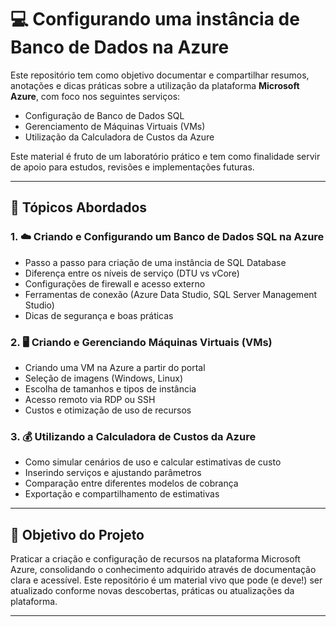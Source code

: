 # 💻 Configurando uma instância de Banco de Dados na Azure

Este repositório tem como objetivo documentar e compartilhar resumos, anotações e dicas práticas sobre a utilização da plataforma **Microsoft Azure**, com foco nos seguintes serviços:

- Configuração de Banco de Dados SQL
- Gerenciamento de Máquinas Virtuais (VMs)
- Utilização da Calculadora de Custos da Azure

Este material é fruto de um laboratório prático e tem como finalidade servir de apoio para estudos, revisões e implementações futuras.

---

## 📌 Tópicos Abordados

### 1. ☁️ Criando e Configurando um Banco de Dados SQL na Azure

- Passo a passo para criação de uma instância de SQL Database
- Diferença entre os níveis de serviço (DTU vs vCore)
- Configurações de firewall e acesso externo
- Ferramentas de conexão (Azure Data Studio, SQL Server Management Studio)
- Dicas de segurança e boas práticas

### 2. 🖥️ Criando e Gerenciando Máquinas Virtuais (VMs)

- Criando uma VM na Azure a partir do portal
- Seleção de imagens (Windows, Linux)
- Escolha de tamanhos e tipos de instância
- Acesso remoto via RDP ou SSH
- Custos e otimização de uso de recursos

### 3. 💰 Utilizando a Calculadora de Custos da Azure

- Como simular cenários de uso e calcular estimativas de custo
- Inserindo serviços e ajustando parâmetros
- Comparação entre diferentes modelos de cobrança
- Exportação e compartilhamento de estimativas

---

## 🚀 Objetivo do Projeto

Praticar a criação e configuração de recursos na plataforma Microsoft Azure, consolidando o conhecimento adquirido através de documentação clara e acessível. Este repositório é um material vivo que pode (e deve!) ser atualizado conforme novas descobertas, práticas ou atualizações da plataforma.

---
